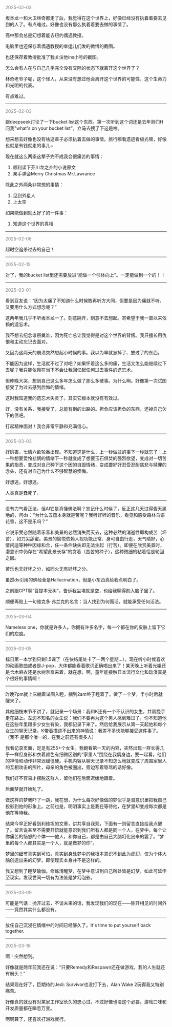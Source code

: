 
<span style="color: gray;">2025-02-03</span>

坂本龙一和大卫林奇都走了后，我觉得在这个世界上，好像已经没有执着着要去见到的人了。有点难过。好像也没有那么执着着要去做的事情了。

高中那会总是幻想着能去纽约偶遇教授。

电脑里也还保存着偶遇教授的幸运儿们发的微博的截图。

也还保存着教授批准了我关注他ins小号的截图。

怎么会有人在与自己几乎完全没有交际的状态下就离开这个世界了？

林奇老爷子呢，这个怪人，从来没有想过他会离开这个世界的可能性，这个生命力和光明的代表。

有点难过。

---

<span style="color: gray;">2025-02-03</span>

跟deepseek讨论了一下bucket list这个东西。第一次听到这个词还是去年哥们H问我"what's on your bucket list"，立马去搜了下这是啥。

想来想去好像也没有啥这辈子必须执着去做的事情。旅行嘛看遗迹看极光嘛，好像也就是有钱就走的事儿~

现在就这么两条这辈子完不成我会很痛苦的事情：

1. 顺利读下芥川龙之介的小说原文
2. 亲手弹会Merry Christmas Mr.Lawrance

除此之外两条非常想的事情：

1. 见到外星人
2. 上太空

如果能做到就太好了的一件事：

1. 知道这个世界的真相

---

<span style="color: gray;">2025-02-08</span>

超时空追杀过去的自己！

---

<span style="color: gray;">2025-02-15</span>

对了，我的bucket list里还需要放进“能做一个引体向上”。一定能做到一个的！！

---

<span style="color: gray;">2025-03-01</span>

看到豆友说：“因为太痛了不知道什么时候敢再听方大同，但要是因为痛就不听，又要用什么方式想念呢？”

这两年我几乎不听坂本龙一了。刻意隔开，刻意不去想起。寄希望于我一直以来依赖的遗忘术。

我不想去纪念谁祭奠谁，因为死亡总让我觉得是对这个世界的背叛。我只擅长用仇恨和主动忘记去面对。

又因为这两天的崩溃突然想起小时候的事。我以为早就忘掉了、放过了的东西。

不能因为这样，生活就不过了对吧？如果怀着这么多的痛，生活又怎么能继续过下去呢？我只能依赖在当下不会让我回忆起任何过去事件的遗忘术。

但昨晚大哭，想到自己这么多年怎么做了那么多破事。为什么啊。好像第一次试图接受了为过去感到后悔的情绪。

这时我知道我的遗忘术失灵了。其实它根本就没有有效过。

好，没有关系，我接受了，总能有别的出路的。担负应该担负的东西，还掉自己欠下的债吧。

打起精神面对！我会非常平静和充满信心。

---

<span style="color: gray;">2025-03-03</span>

好厉害，七情六欲轮番出现。不知道这是什么，上一秒做过的事下一秒就忘了；上一秒想要爱怜悲悯的情绪下一秒就变成了想要玉石俱焚的强烈欲望，变成对一切苦果的指责，变成对自己种下这个因的自毁情绪，变成要好好忍受忍耐慈悲与赎罪的念头，还有对自己为什么不够智慧的懊悔。

好想逃，好想逃。

人类真是蠢死了。

---

没有力气看正法，但AI它是真懂佛法啊？忘记什么时候了，反正这几天过得昏天黑地的，问ds：“为什么五蕴本身就是苦呢？我听好听的音乐，看见和感受森林鸟语花香，这不是乐吗？”

它说乐受必然随着乐音和美景的必然消失而灭去，这种必然的消逝性即构成苦（坏苦），如刀尖舔蜜。美景的愉悦依赖人视功能正常、身可自由行走，天气晴好，心情闲适等种种因缘和合，任一条件缺失即无法生起（行苦）。即便在欣赏美景时，潜意识中仍存在"希望此景长存"的贪着（苦苦的种子），这种微细的粘着恰是轮回之因。

苦乐也无好坏之分，如同火无有好坏之分。

虽然ds引用的佛经全是Hallucination，但是小东西真给我点明白了。

之前跟GPT聊”菩提本无树“，告诉我尘埃就是空，也给我聊得刻入脑子里了。

顺便再贴上一句维克多·弗兰克的名言：当人找到为何而活，就能承受任何活法。

---
<span style="color: gray;">2025-03-04</span>

Nameless one，你就是许多人。你拥有许多名字，每一个都在你的皮肤上留下它们的疤痕。

---
<span style="color: gray;">2025-03-05</span>

标日第一本学到只剩1.5课了（在快结尾处卡了一两个星期…），现在听小时候喜欢的动画歌曲或者是J-pop，大体都能看着歌词正确唱出来了！某天晚上听着光姐还是仓木麻衣还是水树奈奈来着，就在想，啊，童年能接触日本流行文化和动漫真是个很好的事情啊！

---
昨晚7pm就上床躺着试图入睡，躺到2am终于睡着了。做了一个梦，半小时后就醒来了。

其他细枝末节不讲了，就记录一个场景：我和K还有一个不认识的女生，并肩挽手走在路上。左边不知名的女生说：我们不要再为这个男人感到难过了，你不知道他在这些年里跟多少女生有染，我都记录下来了。然后给我展示从第一天起他和每个女生的聊天记录。K带着描述不出来的神情说：我差不多快能够接受这件事了。（我不  是那个唯一的，在我之前还有很多人）

我看记录页面，足足有255+个女生。我翻看第一天的内容，突然出现一群长得几乎一样但身形和衣着颜色有细微区别的“家里人”围绕在我俩身边，要一起看。他们的神情和动作非常迟缓僵硬。手机内容从聊天记录不知怎么地就变成了周围家里人的互相攻击的照片，母亲的角色被圈出，旁边写着辱骂的话好像。

我们好不容易才摆脱这群人，留他们在后面迟缓地跟着。

后面梦就开始乱了。

做这样的梦我吓了一跳，我在想，为什么每次好像做的梦似乎是潜意识里把我自己投影到他的形象上。之前也是，明明事实上是我在等待他，在梦里却变成每次都是他在等待我。

结果今早正好看到利维坦的文章，讲共享自我观，下面有一则留言直接给我点醒了。留言说甚至不需要开悟就能意识到我们所有人都是同一个人，在梦中，每个让你痛苦的恼怒的个体——他人，和你自己，都是由自己大脑幻化出来的罢了。“梦里的每个人都其实是一个人，就是做梦的你”。

梦里的细节真实到可怕，真实到身处梦中的我根本意识不到此为虚幻，仅为个体大脑创造出来的幻梦。即使现实本身并不是这样的。

我又想到了睡梦瑜伽。修炼清醒梦，在梦中意识到自己所处皆是幻梦，如此可延申至现实，发现世间一切有为法皆是梦幻泡影。

---
<span style="color: gray;">2025-03-09</span>

可能是气话：抛开过去，不谈未来的话，我发现我们的现在——除开相见的时间外——竟然其实什么都没有。

---
放任自己沉浸在情绪中的时间已经够久了。It's time to put yourself back together.

---
<span style="color: gray;">2025-03-16</span>

啊！突然想到。

好像就是两年前我还在说：“只要Remedy和Respawn还在做游戏，我的人生就还有盼头！”

结果现在好了，巨期待的Jedi: Survivor也没打下去，Alan Wake 2玩得我又特别痛苦。

好像真的就没有对某家工作室长久的忠心过，不过好像也没这个必要。游戏口味和开发质量都在瞬息万变。

啊啊算了，还喜欢打游戏就行。